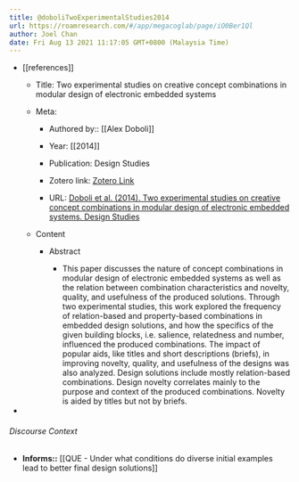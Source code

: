 ```yaml
---
title: @doboliTwoExperimentalStudies2014
url: https://roamresearch.com/#/app/megacoglab/page/iO0Ber1Ql
author: Joel Chan
date: Fri Aug 13 2021 11:17:05 GMT+0800 (Malaysia Time)
---
```


- [[references]]

    - Title: Two experimental studies on creative concept combinations in modular design of electronic embedded systems

    - Meta:

        - Authored by:: [[Alex Doboli]]

        - Year: [[2014]]

        - Publication: Design Studies

        - Zotero link: [Zotero Link](zotero://select/items/7_RK8Y4A3Q)

        - URL: [Doboli et al. (2014). Two experimental studies on creative concept combinations in modular design of electronic embedded systems. Design Studies](undefined)

    - Content

        - Abstract

            - This paper discusses the nature of concept combinations in modular design of electronic embedded systems as well as the relation between combination characteristics and novelty, quality, and usefulness of the produced solutions. Through two experimental studies, this work explored the frequency of relation-based and property-based combinations in embedded design solutions, and how the specifics of the given building blocks, i.e. salience, relatedness and number, influenced the produced combinations. The impact of popular aids, like titles and short descriptions (briefs), in improving novelty, quality, and usefulness of the designs was also analyzed. Design solutions include mostly relation-based combinations. Design novelty correlates mainly to the purpose and context of the produced combinations. Novelty is aided by titles but not by briefs.
- 

###### Discourse Context

- **Informs::** [[QUE - Under what conditions do diverse initial examples lead to better final design solutions]]
